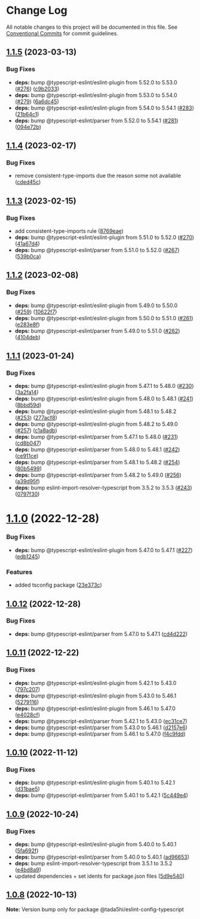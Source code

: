 # Change Log

All notable changes to this project will be documented in this file.
See [Conventional Commits](https://conventionalcommits.org) for commit guidelines.

## [1.1.5](https://github.com/tada5hi/javascript/compare/@tada5hi/eslint-config-typescript@1.1.4...@tada5hi/eslint-config-typescript@1.1.5) (2023-03-13)


### Bug Fixes

* **deps:** bump @typescript-eslint/eslint-plugin from 5.52.0 to 5.53.0 ([#276](https://github.com/tada5hi/javascript/issues/276)) ([c9b2033](https://github.com/tada5hi/javascript/commit/c9b203385102805bad372765c65c7b1f26c57d46))
* **deps:** bump @typescript-eslint/eslint-plugin from 5.53.0 to 5.54.0 ([#279](https://github.com/tada5hi/javascript/issues/279)) ([6a6dc45](https://github.com/tada5hi/javascript/commit/6a6dc450698efa27323e82db261bf2b170c8b76d))
* **deps:** bump @typescript-eslint/eslint-plugin from 5.54.0 to 5.54.1 ([#283](https://github.com/tada5hi/javascript/issues/283)) ([21b64c1](https://github.com/tada5hi/javascript/commit/21b64c17a2d4acf46be7a4c3519965e8536a1eb2))
* **deps:** bump @typescript-eslint/parser from 5.52.0 to 5.54.1 ([#281](https://github.com/tada5hi/javascript/issues/281)) ([094e72b](https://github.com/tada5hi/javascript/commit/094e72b31c993ae28518c9b7750f93d8db87c015))





## [1.1.4](https://github.com/tada5hi/javascript/compare/@tada5hi/eslint-config-typescript@1.1.3...@tada5hi/eslint-config-typescript@1.1.4) (2023-02-17)


### Bug Fixes

* remove consistent-type-imports due the reason some not available ([cded45c](https://github.com/tada5hi/javascript/commit/cded45ca15659217ed4105698788a9e3b49ea571))





## [1.1.3](https://github.com/tada5hi/javascript/compare/@tada5hi/eslint-config-typescript@1.1.2...@tada5hi/eslint-config-typescript@1.1.3) (2023-02-15)


### Bug Fixes

* add consistent-type-imports rule ([8769eae](https://github.com/tada5hi/javascript/commit/8769eae35e67121baa8acfed7b82f47d7c624e37))
* **deps:** bump @typescript-eslint/eslint-plugin from 5.51.0 to 5.52.0 ([#270](https://github.com/tada5hi/javascript/issues/270)) ([41a67d4](https://github.com/tada5hi/javascript/commit/41a67d434d35c9f41fdf46d65aaf526e574692f7))
* **deps:** bump @typescript-eslint/parser from 5.51.0 to 5.52.0 ([#267](https://github.com/tada5hi/javascript/issues/267)) ([539b0ca](https://github.com/tada5hi/javascript/commit/539b0ca21884fce83081f48a675ce7f91f1b990c))





## [1.1.2](https://github.com/tada5hi/javascript/compare/@tada5hi/eslint-config-typescript@1.1.1...@tada5hi/eslint-config-typescript@1.1.2) (2023-02-08)


### Bug Fixes

* **deps:** bump @typescript-eslint/eslint-plugin from 5.49.0 to 5.50.0 ([#259](https://github.com/tada5hi/javascript/issues/259)) ([10622f7](https://github.com/tada5hi/javascript/commit/10622f7101c6c4f696bafb3f717d807d7b19375a))
* **deps:** bump @typescript-eslint/eslint-plugin from 5.50.0 to 5.51.0 ([#261](https://github.com/tada5hi/javascript/issues/261)) ([e283e8f](https://github.com/tada5hi/javascript/commit/e283e8f389c4119c79a3fa519e876ca4bba16231))
* **deps:** bump @typescript-eslint/parser from 5.49.0 to 5.51.0 ([#262](https://github.com/tada5hi/javascript/issues/262)) ([4104deb](https://github.com/tada5hi/javascript/commit/4104deb16850ebc3bf155849e81289c01214dbe9))





## [1.1.1](https://github.com/tada5hi/javascript/compare/@tada5hi/eslint-config-typescript@1.1.0...@tada5hi/eslint-config-typescript@1.1.1) (2023-01-24)


### Bug Fixes

* **deps:** bump @typescript-eslint/eslint-plugin from 5.47.1 to 5.48.0 ([#230](https://github.com/tada5hi/javascript/issues/230)) ([3a2fa14](https://github.com/tada5hi/javascript/commit/3a2fa146295aec6aae6054a48acaa5ab97ccf026))
* **deps:** bump @typescript-eslint/eslint-plugin from 5.48.0 to 5.48.1 ([#241](https://github.com/tada5hi/javascript/issues/241)) ([8bbd59d](https://github.com/tada5hi/javascript/commit/8bbd59de5c3a81d8760fe286ea97cfaabcbccacd))
* **deps:** bump @typescript-eslint/eslint-plugin from 5.48.1 to 5.48.2 ([#253](https://github.com/tada5hi/javascript/issues/253)) ([277acf8](https://github.com/tada5hi/javascript/commit/277acf81fe25db07affb1c69d24dd721d4c9deb2))
* **deps:** bump @typescript-eslint/eslint-plugin from 5.48.2 to 5.49.0 ([#257](https://github.com/tada5hi/javascript/issues/257)) ([c1a8adb](https://github.com/tada5hi/javascript/commit/c1a8adb02433ff9577af893ac0becab6a6fa4b70))
* **deps:** bump @typescript-eslint/parser from 5.47.1 to 5.48.0 ([#231](https://github.com/tada5hi/javascript/issues/231)) ([cd8b047](https://github.com/tada5hi/javascript/commit/cd8b047819f954b7ff7dc0fc4a9690d95d045aa6))
* **deps:** bump @typescript-eslint/parser from 5.48.0 to 5.48.1 ([#242](https://github.com/tada5hi/javascript/issues/242)) ([ce911ce](https://github.com/tada5hi/javascript/commit/ce911ce679a7aeb8b2735f1de24fad8dc79c85d9))
* **deps:** bump @typescript-eslint/parser from 5.48.1 to 5.48.2 ([#254](https://github.com/tada5hi/javascript/issues/254)) ([80b5499](https://github.com/tada5hi/javascript/commit/80b549989e555aa10f565a7abc48eea063ffd473))
* **deps:** bump @typescript-eslint/parser from 5.48.2 to 5.49.0 ([#256](https://github.com/tada5hi/javascript/issues/256)) ([a39d95f](https://github.com/tada5hi/javascript/commit/a39d95f40681c35559ee9bc93b55be732044936e))
* **deps:** bump eslint-import-resolver-typescript from 3.5.2 to 3.5.3 ([#243](https://github.com/tada5hi/javascript/issues/243)) ([0797f30](https://github.com/tada5hi/javascript/commit/0797f30e5c045ce1b9abfffde4538557a5499284))





# [1.1.0](https://github.com/tada5hi/javascript/compare/@tada5hi/eslint-config-typescript@1.0.12...@tada5hi/eslint-config-typescript@1.1.0) (2022-12-28)


### Bug Fixes

* **deps:** bump @typescript-eslint/eslint-plugin from 5.47.0 to 5.47.1 ([#227](https://github.com/tada5hi/javascript/issues/227)) ([edb1245](https://github.com/tada5hi/javascript/commit/edb1245b5bfce4cd94dd2408f5f570eb7d972474))


### Features

* added tsconfig package ([23e373c](https://github.com/tada5hi/javascript/commit/23e373ce7eaaa63f977f09f789c57811f2d61c43))





## [1.0.12](https://github.com/tada5hi/javascript/compare/@tada5hi/eslint-config-typescript@1.0.11...@tada5hi/eslint-config-typescript@1.0.12) (2022-12-28)


### Bug Fixes

* **deps:** bump @typescript-eslint/parser from 5.47.0 to 5.47.1 ([cd4d222](https://github.com/tada5hi/javascript/commit/cd4d2225365ed1be7189b6530d6ce3ae20f754a8))





## [1.0.11](https://github.com/tada5hi/javascript/compare/@tada5hi/eslint-config-typescript@1.0.10...@tada5hi/eslint-config-typescript@1.0.11) (2022-12-22)


### Bug Fixes

* **deps:** bump @typescript-eslint/eslint-plugin from 5.42.1 to 5.43.0 ([797c207](https://github.com/tada5hi/javascript/commit/797c207c5b2b2e5ace1879fa6f6e56c82d1f32bc))
* **deps:** bump @typescript-eslint/eslint-plugin from 5.43.0 to 5.46.1 ([5279116](https://github.com/tada5hi/javascript/commit/5279116f3530e0b69540061d1fc1cadd3c9ed95c))
* **deps:** bump @typescript-eslint/eslint-plugin from 5.46.1 to 5.47.0 ([e4028cf](https://github.com/tada5hi/javascript/commit/e4028cf30338cb56aafcac8494c145c25f1d5abb))
* **deps:** bump @typescript-eslint/parser from 5.42.1 to 5.43.0 ([ec31ce7](https://github.com/tada5hi/javascript/commit/ec31ce7d3da99f6b4df3a3c8ef36fed236a8bccb))
* **deps:** bump @typescript-eslint/parser from 5.43.0 to 5.46.1 ([d2157e6](https://github.com/tada5hi/javascript/commit/d2157e6db3cb41dac5d039f5f0de54b417a83567))
* **deps:** bump @typescript-eslint/parser from 5.46.1 to 5.47.0 ([f4c9fdd](https://github.com/tada5hi/javascript/commit/f4c9fddab5f232082a2d235997d7a97982731332))





## [1.0.10](https://github.com/tada5hi/javascript/compare/@tada5hi/eslint-config-typescript@1.0.9...@tada5hi/eslint-config-typescript@1.0.10) (2022-11-12)

### Bug Fixes

- **deps:** bump @typescript-eslint/eslint-plugin from 5.40.1 to 5.42.1 ([d31bae5](https://github.com/tada5hi/javascript/commit/d31bae55d53dd423e7c8a6c756d5f174ba7338d7))
- **deps:** bump @typescript-eslint/parser from 5.40.1 to 5.42.1 ([5c449e4](https://github.com/tada5hi/javascript/commit/5c449e40ffc54b2701dc2e0d3643aa90c81b7c01))

## [1.0.9](https://github.com/tada5hi/javascript/compare/@tada5hi/eslint-config-typescript@1.0.8...@tada5hi/eslint-config-typescript@1.0.9) (2022-10-24)

### Bug Fixes

- **deps:** bump @typescript-eslint/eslint-plugin from 5.40.0 to 5.40.1 ([5fa692f](https://github.com/tada5hi/javascript/commit/5fa692f12d26cff50f2beb2ade2d331af5462313))
- **deps:** bump @typescript-eslint/parser from 5.40.0 to 5.40.1 ([ad96653](https://github.com/tada5hi/javascript/commit/ad966539c9b1a54d9d34bccae85d276a9156e815))
- **deps:** bump eslint-import-resolver-typescript from 3.5.1 to 3.5.2 ([e4bd8a9](https://github.com/tada5hi/javascript/commit/e4bd8a99274a7af312ac06e997269e70aef6447e))
- updated dependencies + set idents for package.json files ([5d9e540](https://github.com/tada5hi/javascript/commit/5d9e540ea7e032194cfd913f7345d6ae7abe315e))

## [1.0.8](https://github.com/tada5hi/javascript/compare/@tada5hi/eslint-config-typescript@1.0.7...@tada5hi/eslint-config-typescript@1.0.8) (2022-10-13)

**Note:** Version bump only for package @tada5hi/eslint-config-typescript
